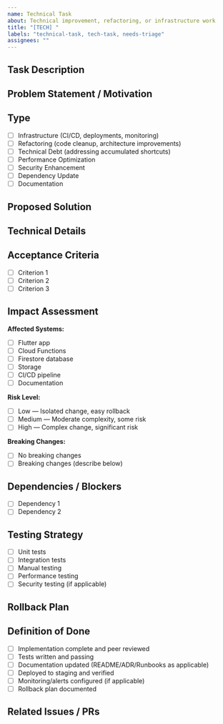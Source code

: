 ```yaml
---
name: Technical Task
about: Technical improvement, refactoring, or infrastructure work
title: "[TECH] "
labels: "technical-task, tech-task, needs-triage"
assignees: ""
---
```


## Task Description
<!-- Clear description of the technical work to be done -->

## Problem Statement / Motivation
<!-- Why is this work necessary? What problem does it solve or improve? -->

## Type
- [ ] Infrastructure (CI/CD, deployments, monitoring)
- [ ] Refactoring (code cleanup, architecture improvements)
- [ ] Technical Debt (addressing accumulated shortcuts)
- [ ] Performance Optimization
- [ ] Security Enhancement
- [ ] Dependency Update
- [ ] Documentation

## Proposed Solution
<!-- High-level approach to solving this -->

## Technical Details
<!-- Specific technical information, affected files, architecture changes, etc. -->

## Acceptance Criteria
- [ ] Criterion 1
- [ ] Criterion 2
- [ ] Criterion 3

## Impact Assessment
**Affected Systems:**
- [ ] Flutter app
- [ ] Cloud Functions
- [ ] Firestore database
- [ ] Storage
- [ ] CI/CD pipeline
- [ ] Documentation

**Risk Level:**
- [ ] Low — Isolated change, easy rollback
- [ ] Medium — Moderate complexity, some risk
- [ ] High — Complex change, significant risk

**Breaking Changes:**
- [ ] No breaking changes
- [ ] Breaking changes (describe below)

<!-- If breaking changes, describe migration plan -->

## Dependencies / Blockers
- [ ] Dependency 1
- [ ] Dependency 2

## Testing Strategy
- [ ] Unit tests
- [ ] Integration tests
- [ ] Manual testing
- [ ] Performance testing
- [ ] Security testing (if applicable)

## Rollback Plan
<!-- How can this be reverted if needed? -->

## Definition of Done
- [ ] Implementation complete and peer reviewed
- [ ] Tests written and passing
- [ ] Documentation updated (README/ADR/Runbooks as applicable)
- [ ] Deployed to staging and verified
- [ ] Monitoring/alerts configured (if applicable)
- [ ] Rollback plan documented

## Related Issues / PRs
<!-- Link any related work -->

